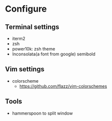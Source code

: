 
# Configure
## Terminal settings
* iterm2 
* zsh
* power10k: zsh theme
* Inconsolata(a font from google)  semibold

## Vim settings
* colorscheme 
    * https://github.com/flazz/vim-colorschemes

## Tools
* hammerspoon to split window
